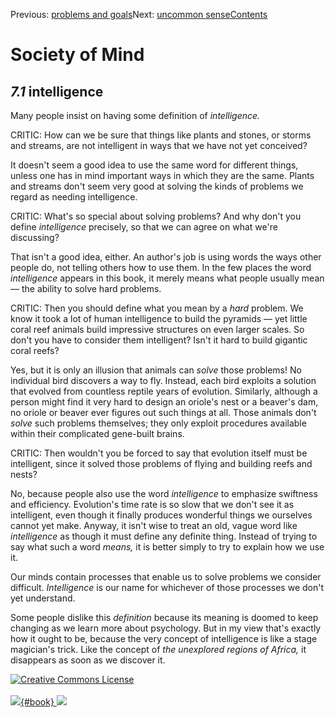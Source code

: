 <div class="chapnav">

<span class="prev">Previous: [problems and
goals](./som-7.html)</span><span class="next">Next: [uncommon
sense](./som-7.2.html)</span><span
class="contents">[Contents](index.html)</span>
<div class="titlebar">

Society of Mind
===============

</div>

</div>

*7.1* intelligence
------------------

Many people insist on having some definition of *intelligence.*

CRITIC: How can we be sure that things like plants and stones, or storms
and streams, are not intelligent in ways that we have not yet conceived?

It doesn't seem a good idea to use the same word for different things,
unless one has in mind important ways in which they are the same. Plants
and streams don't seem very good at solving the kinds of problems we
regard as needing intelligence.

CRITIC: What's so special about solving problems? And why don't you
define *intelligence* precisely, so that we can agree on what we're
discussing?

That isn't a good idea, either. An author's job is using words the ways
other people do, not telling others how to use them. In the few places
the word *intelligence* appears in this book, it merely means what
people usually mean — the ability to solve hard problems.

CRITIC: Then you should define what you mean by a *hard* problem. We
know it took a lot of human intelligence to build the pyramids — yet
little coral reef animals build impressive structures on even larger
scales. So don't you have to consider them intelligent? Isn't it hard to
build gigantic coral reefs?

Yes, but it is only an illusion that animals can *solve* those problems!
No individual bird discovers a way to fly. Instead, each bird exploits a
solution that evolved from countless reptile years of evolution.
Similarly, although a person might find it very hard to design an
oriole's nest or a beaver's dam, no oriole or beaver ever figures out
such things at all. Those animals don't *solve* such problems
themselves; they only exploit procedures available within their
complicated gene-built brains.

CRITIC: Then wouldn't you be forced to say that evolution itself must be
intelligent, since it solved those problems of flying and building reefs
and nests?

No, because people also use the word *intelligence* to emphasize
swiftness and efficiency. Evolution's time rate is so slow that we don't
see it as intelligent, even though it finally produces wonderful things
we ourselves cannot yet make. Anyway, it isn't wise to treat an old,
vague word like *intelligence* as though it must define any definite
thing. Instead of trying to say what such a word *means,* it is better
simply to try to explain how we use it.

Our minds contain processes that enable us to solve problems we consider
difficult. *Intelligence* is our name for whichever of those processes
we don't yet understand.

Some people dislike this *definition* because its meaning is doomed to
keep changing as we learn more about psychology. But in my view that's
exactly how it ought to be, because the very concept of intelligence is
like a stage magician's trick. Like the concept of *the unexplored
regions of Africa,* it disappears as soon as we discover it.

<div class="footer">

[![Creative Commons
License](http://i.creativecommons.org/l/by-nc-sa/3.0/80x15.png)](http://creativecommons.org/licenses/by-nc-sa/3.0/deed.en_US)\
\
[![](./images/som_book.jpeg){#book}
![](./images/a_logo_17.gif)](http://www.amazon.com/gp/product/0671657135?ie=UTF8&camp=1789&creativeASIN=0671657135&linkCode=xm2&tag=marvinminsky)

</div>

